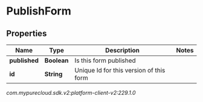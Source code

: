 # PublishForm


## Properties

| Name | Type | Description | Notes |
| ------------ | ------------- | ------------- | ------------- |
| **published** | **Boolean** | Is this form published |  |
| **id** | **String** | Unique Id for this version of this form |  |




_com.mypurecloud.sdk.v2:platform-client-v2:229.1.0_
